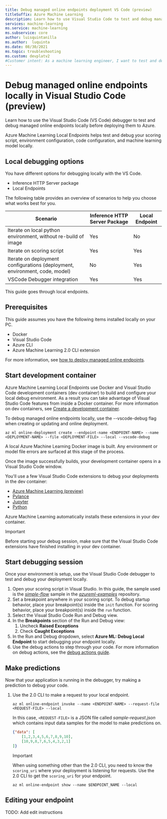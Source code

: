 ```yaml
---
title: Debug managed online endpoints deployment VS Code (preview)
titleSuffix: Azure Machine Learning
description: Learn how to use Visual Studio Code to test and debug managed online endpoints locally before deploying them to Azure.
services: machine-learning
ms.service: machine-learning
ms.subservice: core
author: luisquintanilla
ms.author:  luquinta
ms.date: 08/30/2021
ms.topic: troubleshooting
ms.custom: devplatv2
#Customer intent: As a machine learning engineer, I want to test and debug managed online endpoints locally using Visual Studio Code before deploying them Azure.
---
```


# Debug managed online endpoints locally in Visual Studio Code (preview)

Learn how to use the Visual Studio Code (VS Code) debugger to test and debug managed online endpoints locally before deploying them to Azure.

Azure Machine Learning Local Endpoints helps test and debug your scoring script, environment configuration, code configuration, and machine learning model locally.

## Local debugging options

You have different options for debugging locally with the VS Code.

- Inference HTTP Server package
- Local Endpoints

The following table provides an overview of scenarios to help you choose what works best for you.

| Scenario | Inference HTTP Server Package | Local Endpoint |
|--|--|--|
| Iterate on local python environment, without re-build of image | Yes | No |
| Iterate on scoring script | Yes | Yes |
| Iterate on deployment configurations (deployment, environment, code, model) | No | Yes |
| VSCode Debugger integration | Yes | Yes |

This guide goes through local endpoints.  

## Prerequisites

This guide assumes you have the following items installed locally on your PC.

- Docker
- Visual Studio Code
- Azure CLI
- Azure Machine Learning 2.0 CLI extension

For more information, see [how to deploy managed online endpoints](how-to-deploy-managed-online-endpoints#prepare-your-system).

## Start development container

Azure Machine Learning Local Endpoints use Docker and Visual Studio Code development containers (dev container) to build and configure your local debug environment. As a result you can take advantage of Visual Studio Code features from inside a Docker container. For more information on dev containers, see [Create a development container](https://code.visualstudio.com/docs/remote/create-dev-container).

To debug managed online endpoints locally, use the --vscode-debug flag when creating or updating and online deployment.

```azurecli
az ml online-deployment create --endpoint-name <ENDPOINT-NAME> --name <DEPLOYMENT-NAME> --file <DEPLOYMENT-FILE> --local --vscode-debug
```

A local Azure Machine Learning Docker image is built. Any environment or model file errors are surfaced at this stage of the process.

Once the image successfully builds, your development container opens in a Visual Studio Code window.

You'll use a few Visual Studio Code extensions to debug your deployments in the dev container:

- [Azure Machine Learning (preview)]()
- [Pylance]()
- [Jupyter]()
- [Python]()

Azure Machine Learning automatically installs these extensions in your dev container.

> [!IMPORTANT]
> Before starting your debug session, make sure that the Visual Studio Code extensions have finished installing in your dev container.  

## Start debugging session

Once your environment is setup, use the Visual Studio Code debugger to test and debug your deployment locally.

1. Open your scoring script in Visual Studio. In this guide, the sample used is the [*simple-flow*](https://github.com/Azure/azureml-examples/tree/main/cli/endpoints/online/managed/simple-flow) sample in the [*azureml-examples*](https://github.com/Azure/azureml-examples) repository.
1. Set a breakpoint anywhere in your scoring script. To debug startup behavior, place your breakpoint(s) inside the `init` function. For scoring behavior, place your breakpoint(s) inside the `run` function. 
1. Select the Visual Studio Code Run and Debug view. 
1. In the **Breakpoints** section of the Run and Debug view:
    1. Uncheck **Raised Exceptions**
    1. Check **Caught Exceptions**
1. In the Run and Debug dropdown, select **Azure ML: Debug Local Endpoint** to start debugging your endpoint locally.
1. Use the debug actions to step through your code. For more information on debug actions, see the [debug actions guide](https://code.visualstudio.com/Docs/editor/debugging#_debug-actions).

## Make predictions

Now that your application is running in the debugger, try making a prediction to debug your code.

1. Use the 2.0 CLI to make a request to your local endpoint. 

    ```azurecli
    az ml online-endpoint invoke --name <ENDPOINT-NAME> --request-file <REQUEST-FILE> --local
    ```

    In this case, `<REQUEST-FILE>` is a JSON file called *sample-request.json* which contains input data samples for the model to make predictions on.

    ```json
    {"data": [
        [1,2,3,4,5,6,7,8,9,10], 
        [10,9,8,7,6,5,4,3,2,1]
    ]}
    ```

    > [!IMPORTANT]
    > When using something other than the 2.0 CLI, you need to know the `scoring_uri` where your deployment is listening for requests. Use the 2.0 CLI to get the `scoring_uri` for your endpoint.
    >
    >    ```azurecli
    >    az ml online-endpoint show --name $ENDPOINT_NAME --local
    >    ```

## Editing your endpoint

TODO: Add edit instructions